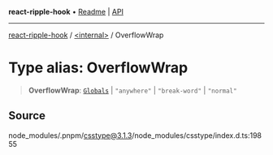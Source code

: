 **react-ripple-hook** • [Readme](../../README.md) \| [API](../../globals.md)

---

[react-ripple-hook](../../README.md) / [\<internal\>](../README.md) / OverflowWrap

# Type alias: OverflowWrap

> **OverflowWrap**: [`Globals`](Globals.md) \| `"anywhere"` \| `"break-word"` \| `"normal"`

## Source

node_modules/.pnpm/csstype@3.1.3/node_modules/csstype/index.d.ts:19855
